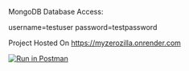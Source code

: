 MongoDB Database Access:

username=testuser
password=testpassword

Project Hosted On https://myzerozilla.onrender.com

[![Run in Postman](https://run.pstmn.io/button.svg)](https://app.getpostman.com/run-collection/23008287-b5f658b2-f0fa-43f5-9752-888f0b1156b8?action=collection%2Ffork&collection-url=entityId%3D23008287-b5f658b2-f0fa-43f5-9752-888f0b1156b8%26entityType%3Dcollection%26workspaceId%3Dc795e9ef-3e1d-49aa-9be8-c60942031a4c)
